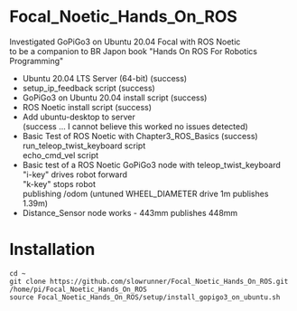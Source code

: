 # Focal_Noetic_Hands_On_ROS

Investigated GoPiGo3 on Ubuntu 20.04 Focal with ROS Noetic  
to be a companion to BR Japon book "Hands On ROS For Robotics Programming"  


* Ubuntu 20.04 LTS Server (64-bit) (success)  
* setup_ip_feedback script (success)  
* GoPiGo3 on Ubuntu 20.04 install script (success)  
* ROS Noetic install script (success)  
* Add ubuntu-desktop to server  
  (success ... I cannot believe this worked no issues detected)  
* Basic Test of ROS Noetic with Chapter3_ROS_Basics (success)  
  run_teleop_twist_keyboard script  
  echo_cmd_vel script  
* Basic test of a ROS Noetic GoPiGo3 node with teleop_twist_keyboard  
  "i-key" drives robot forward  
  "k-key" stops robot  
  publishing /odom  (untuned WHEEL_DIAMETER drive 1m publishes 1.39m)  
* Distance_Sensor node works - 443mm publishes 448mm  

# Installation  

```
cd ~  
git clone https://github.com/slowrunner/Focal_Noetic_Hands_On_ROS.git /home/pi/Focal_Noetic_Hands_On_ROS  
source Focal_Noetic_Hands_On_ROS/setup/install_gopigo3_on_ubuntu.sh

```
